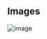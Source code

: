 ## Images

![image](https://github.com/user-attachments/assets/edfa2eed-20dd-4af8-9c5d-3f2312039b41)
